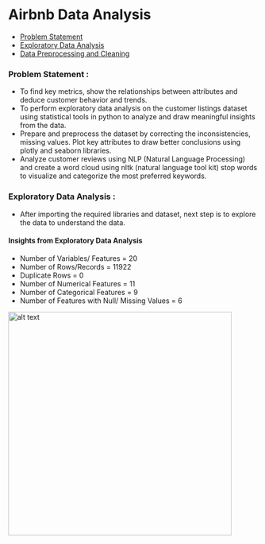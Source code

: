 # Airbnb Data Analysis
* [Problem Statement](#ps)
* [Exploratory Data Analysis](#ed)
* [Data Preprocessing and Cleaning](#dp)


<a name="ps"></a>
### Problem Statement : 
* To find key metrics, show the relationships between attributes and deduce customer behavior and trends.
* To perform exploratory data analysis on the customer listings dataset using statistical tools in python to analyze and draw meaningful insights from the data.
* Prepare and preprocess the dataset by correcting the inconsistencies, missing values. Plot key attributes to draw better conclusions using plotly and seaborn libraries.
* Analyze customer reviews using NLP (Natural Language Processing) and create a word cloud using nltk (natural language tool kit) stop words to visualize and categorize the most preferred keywords.

<a name="ed"></a>
### Exploratory Data Analysis : 
* After importing the required libraries and dataset, next step is to explore the data to understand the data.
#### Insights from Exploratory Data Analysis
* Number of Variables/ Features = 20
* Number of Rows/Records = 11922
* Duplicate Rows = 0
* Number of Numerical Features = 11
* Number of Categorical Features = 9
* Number of Features with Null/ Missing Values = 6

<img src="https://user-images.githubusercontent.com/66690240/143215723-2ab84d94-11a0-4114-80a0-4483162d6384.png" alt="alt text" width="450" height="450">

